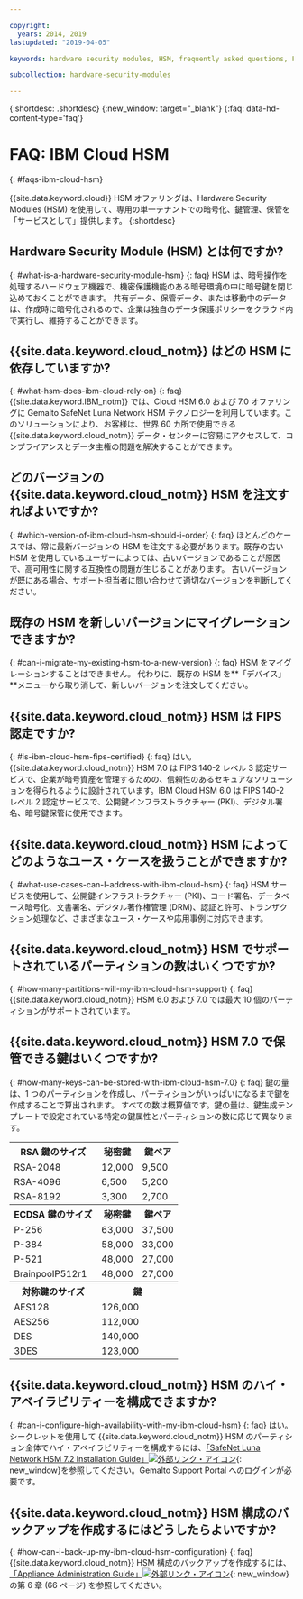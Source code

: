 ```yaml
---

copyright:
  years: 2014, 2019
lastupdated: "2019-04-05"

keywords: hardware security modules, HSM, frequently asked questions, FAQs, cryptographic, symmetrical, keys, secrets

subcollection: hardware-security-modules

---
```


{:shortdesc: .shortdesc}
{:new_window: target="_blank"}
{:faq: data-hd-content-type='faq'}

# FAQ: IBM Cloud HSM
{: #faqs-ibm-cloud-hsm}

{{site.data.keyword.cloud}} HSM オファリングは、Hardware Security Modules (HSM) を使用して、専用の単一テナントでの暗号化、鍵管理、保管を「サービスとして」提供します。
{:shortdesc}

## Hardware Security Module (HSM) とは何ですか?
{: #what-is-a-hardware-security-module-hsm}
{: faq}
HSM は、暗号操作を処理するハードウェア機器で、機密保護機能のある暗号環境の中に暗号鍵を閉じ込めておくことができます。 共有データ、保管データ、または移動中のデータは、作成時に暗号化されるので、企業は独自のデータ保護ポリシーをクラウド内で実行し、維持することができます。

## {{site.data.keyword.cloud_notm}} はどの HSM に依存していますか?
{: #what-hsm-does-ibm-cloud-rely-on}
{: faq}
{{site.data.keyword.IBM_notm}} では、Cloud HSM 6.0 および 7.0 オファリングに Gemalto SafeNet Luna Network HSM テクノロジーを利用しています。このソリューションにより、お客様は、世界 60 カ所で使用できる {{site.data.keyword.cloud_notm}} データ・センターに容易にアクセスして、コンプライアンスとデータ主権の問題を解決することができます。

## どのバージョンの {{site.data.keyword.cloud_notm}} HSM を注文すればよいですか?
{: #which-version-of-ibm-cloud-hsm-should-i-order}
{: faq}
ほとんどのケースでは、常に最新バージョンの HSM を注文する必要があります。既存の古い HSM を使用しているユーザーによっては、古いバージョンであることが原因で、高可用性に関する互換性の問題が生じることがあります。 古いバージョンが既にある場合、サポート担当者に問い合わせて適切なバージョンを判断してください。

## 既存の HSM を新しいバージョンにマイグレーションできますか?
{: #can-i-migrate-my-existing-hsm-to-a-new-version}
{: faq}
HSM をマイグレーションすることはできません。 代わりに、既存の HSM を**「デバイス」**メニューから取り消して、新しいバージョンを注文してください。

## {{site.data.keyword.cloud_notm}} HSM は FIPS 認定ですか?
{: #is-ibm-cloud-hsm-fips-certified}
{: faq}
はい。{{site.data.keyword.cloud_notm}} HSM 7.0 は FIPS 140-2 レベル 3 認定サービスで、企業が暗号資産を管理するための、信頼性のあるセキュアなソリューションを得られるように設計されています。IBM Cloud HSM 6.0 は FIPS 140-2 レベル 2 認定サービスで、公開鍵インフラストラクチャー (PKI)、デジタル署名、暗号鍵保管に使用できます。

## {{site.data.keyword.cloud_notm}} HSM によってどのようなユース・ケースを扱うことができますか?
{: #what-use-cases-can-I-address-with-ibm-cloud-hsm}
{: faq}
HSM サービスを使用して、公開鍵インフラストラクチャー (PKI)、コード署名、データベース暗号化、文書署名、デジタル著作権管理 (DRM)、認証と許可、トランザクション処理など、さまざまなユース・ケースや応用事例に対応できます。

## {{site.data.keyword.cloud_notm}} HSM でサポートされているパーティションの数はいくつですか?
{: #how-many-partitions-will-my-ibm-cloud-hsm-support}
{: faq}
{{site.data.keyword.cloud_notm}} HSM 6.0 および 7.0 では最大 10 個のパーティションがサポートされています。

## {{site.data.keyword.cloud_notm}} HSM 7.0 で保管できる鍵はいくつですか?
{: #how-many-keys-can-be-stored-with-ibm-cloud-hsm-7.0}
{: faq}
鍵の量は、1 つのパーティションを作成し、パーティションがいっぱいになるまで鍵を作成することで算出されます。
すべての数は概算値です。鍵の量は、鍵生成テンプレートで設定されている特定の鍵属性とパーティションの数に応じて異なります。
<table>
<th>RSA 鍵のサイズ
</th>
<th>秘密鍵</th>
<th>鍵ペア</th>
<tr><td>RSA-2048</td>
<td>12,000</td>
<td>9,500</td></tr>
<tr><td>RSA-4096</td>
<td>6,500</td>
<td>5,200</td></tr>
<tr><td>RSA-8192</td>
<td>3,300</td>
<td>2,700</td></tr>

<th>ECDSA 鍵のサイズ
</th>
<th>秘密鍵</th>
<th>鍵ペア</th>
<tr><td>P-256</td>
<td>63,000</td>
<td>37,500</td></tr>
<tr><td>P-384</td>
<td>58,000</td>
<td>33,000</td></tr>
<tr><td>P-521</td>
<td>48,000</td>
<td>27,000</td></tr>
<tr><td>BrainpoolP512r1</td>
<td>48,000</td>
<td>27,000</td></tr>

<th>対称鍵のサイズ
</th>
<th colspan="2">鍵</th>

<tr><td>AES128</td>
<td colspan="2">126,000</td>
</tr>
<tr><td>AES256</td>
<td colspan="2">112,000</td>
</tr>
<tr><td>DES</td>
<td colspan="2">140,000</td>

</tr>
<tr><td>3DES</td>
<td colspan="2">123,000</td>
</tr>
</table>

## {{site.data.keyword.cloud_notm}} HSM のハイ・アベイラビリティーを構成できますか?
{: #can-i-configure-high-availability-with-my-ibm-cloud-hsm}
{: faq}
はい。シークレットを使用して {{site.data.keyword.cloud_notm}} HSM のパーティション全体でハイ・アベイラビリティーを構成するには、[「SafeNet Luna Network HSM 7.2 Installation Guide」![外部リンク・アイコン](../../icons/launch-glyph.svg "外部リンク・アイコン")](https://supportportal.gemalto.com/csm?id=kb_article_view&sys_kb_id=19a81c8bdb9a1fc8d298728dae96197d&sysparm_article=KB0017573){: new_window}を参照してください。Gemalto Support Portal へのログインが必要です。

## {{site.data.keyword.cloud_notm}} HSM 構成のバックアップを作成するにはどうしたらよいですか?
{: #how-can-i-back-up-my-ibm-cloud-hsm-configuration}
{: faq}
{{site.data.keyword.cloud_notm}} HSM 構成のバックアップを作成するには、[「Appliance Administration Guide」![外部リンク・アイコン](../../icons/launch-glyph.svg "外部リンク・アイコン")](ftp://public.dhe.ibm.com/cloud/bluemix/hsm/Appliance_Administration_Guide_72.pdf){: new_window}の第 6 章 (66 ページ) を参照してください。
